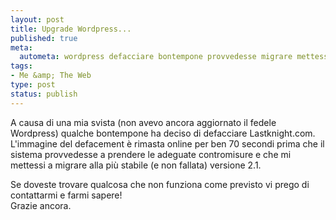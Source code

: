 ```yaml
--- 
layout: post
title: Upgrade Wordpress...
published: true
meta: 
  autometa: wordpress defacciare bontempone provvedesse migrare mettessi adeguae rimasta
tags: 
- Me &amp; The Web
type: post
status: publish
---
```

A causa di una mia svista (non avevo ancora aggiornato il fedele Wordpress) qualche bontempone ha deciso di defacciare Lastknight.com.  
L'immagine del defacement è rimasta online per ben 70 secondi prima che il sistema provvedesse a prendere le adeguate contromisure e che mi mettessi a migrare alla più stabile (e non fallata) versione 2.1.  
  
Se doveste trovare qualcosa che non funziona come previsto vi prego di contattarmi e farmi sapere!  
Grazie ancora. 
